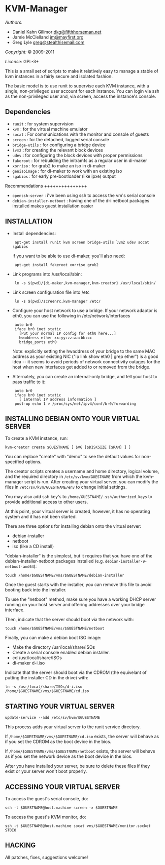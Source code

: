 KVM-Manager
===========

*Authors:*
 * Daniel Kahn Gillmor <dkg@fifthhorseman.net>
 * Jamie McClelland <jm@mayfirst.org>
 * Greg Lyle <greg@stealthisemail.com>

*Copyright:* © 2009-2011

*License:* GPL-3+

This is a small set of scripts to make it relatively easy to manage a
stable of kvm instances in a fairly secure and isolated fashion.

The basic model is to use runit to supervise each KVM instance, with a
single, non-privileged user account for each instance. You can login
via ssh as the non-privileged user and, via screen, access the 
instance's console. 

Dependencies
------------

 * `runit` : for system supervision
 * `kvm` : for the virtual machine emulator
 * `socat` : For communications with the monitor and console of guests
 * `screen` : for the detached, logged serial console
 * `bridge-utils` : for configuring a bridge device
 * `lvm2` : for creating the relevant block devices
 * `udev` : for configuring the block devices with proper permissions
 * `fakeroot` : for rebuilding the initramfs as a regular user in di-maker
 * `xorriso` : for grub2 to make an iso in di-maker
 * `genisoimage` : for di-maker to work with an existing iso
 * `sgabios` : for early pre-bootloader (like ipxe) output

Recommendations
+++++++++++++++

 * `openssh-server` : i've been using ssh to access the vm's serial console
 * `debian-installer-netboot` : having one of the d-i netboot packages installed makes guest installation easier
 
INSTALLATION
------------

 * Install dependencies:

        apt-get install runit kvm screen bridge-utils lvm2 udev socat sgabios

    If you want to be able to use di-maker, you'll also need:

        apt-get install fakeroot xorriso grub2

 * Link programs into /usr/local/sbin:
 
        ln -s $(pwd)/{di-maker,kvm-manager,kvm-creator} /usr/local/sbin/

 * Link screen configuration file into /etc

        ln -s $(pwd)/screenrc.kvm-manager /etc/

 * Configure your host network to use a bridge. If your network adaptor 
   is eth0, you can use the following in /etc/network/interfaces

        auto br0
        iface br0 inet static
          [Put your normal IP config for eth0 here...]
          hwaddress ether xx:yy:zz:aa:bb:cc
          bridge_ports eth0

    Note: explicitly setting the hwaddress of your bridge to the same
    MAC address as your existing NIC ("ip link show eth0 | grep
    ether") is a good idea -- it seems to avoid periods of network
    connectivity outages for the host when new interfaces get added to
    or removed from the bridge.

 * Alternately, you can create an internal-only bridge, and tell your
   host to pass traffic to it:

        auto br0
        iface br0 inet static
          [ internal IP address information ]
        post-up echo 1 > /proc/sys/net/ipv4/conf/br0/forwarding

INSTALLING DEBIAN ONTO YOUR VIRTUAL SERVER
------------------------------------------

To create a KVM instance, run:

    kvm-creator create $GUESTNAME [ $VG [$DISKSIZE [$RAM] ] ]

You can replace "create" with "demo" to see the default values for non-
specified options.

The creator scripts creates a username and home directory, logical volume, and
the required directory in `/etc/sv/kvm/GUESTNAME` from which the kvm-manager
script is run. After creating your virtual server, you can modify the files in
`/etc/sv/kvm/GUESTNAME/env` to change initial settings.

You may also add ssh key's to `/home/GUESTNAME/.ssh/authorized_keys` to provide
additional access to other users.

At this point, your virtual server is created, however, it has no
operating system and it has not been started.

There are three options for installing debian onto the virtual server:

 * debian-installer
 * netboot
 * iso (like a CD install)


"debian-installer" is the simplest, but it requires that you have one
of the debian-installer-netboot packages installed
(e.g. `debian-installer-9-netboot-amd64`):

    touch /home/$GUESTNAME/vms/$GUESTNAME/debian-installer

Once the guest starts with the installer, you can remove this file to
avoid booting back into the installer.

To use the "netboot" method, make sure you have a working DHCP server
running on your host server and offering addresses over your bridge
interface.

Then, indicate that the server should boot via the network with:

    touch /home/$GUESTNAME/vms/$GUESTNAME/netboot

Finally, you can make a debian boot ISO image:

 *  Make the directory /usr/local/share/ISOs
 *  Create a serial console enabled debian installer.
   * cd /usr/local/share/ISOs
   * di-maker d-i.iso

Indicate that the server should boot via the CDROM (the equivelant of putting
the installer CD in the drive) with:

    ln -s /usr/local/share/ISOs/d-i.iso /home/$GUESTNAME/vms/$GUESTNAME/cd.iso

STARTING YOUR VIRTUAL SERVER
----------------------------

    update-service --add /etc/sv/kvm/$GUESTNAME

This process adds your virtual server to the runit service directory.

If `/home/$GUESTNAME/vms/$GUESTNAME/cd.iso` exists, the server will
behave as if you set the CDROM as the boot device in the bios.

If `/home/$GUESTNAME/vms/$GUESTNAME/netboot` exists, the server will
behave as if you set the network device as the boot device in the
bios.

After you have installed your server, be sure to delete these files if
they exist or your server won't boot properly.

ACCESSING YOUR VIRTUAL SERVER
-----------------------------

To access the guest's serial console, do:

    ssh -t $GUESTNAME@host.machine screen -x $GUESTNAME

To access the guest's KVM monitor, do:

    ssh -t $GUESTNAME@host.machine socat vms/$GUESTNAME/monitor.socket STDIO

HACKING
-------

All patches, fixes, suggestions welcome!
